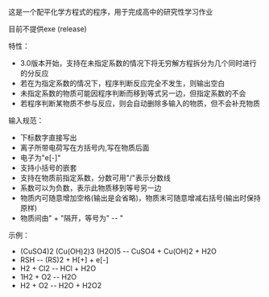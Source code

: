 这是一个配平化学方程式的程序，用于完成高中的研究性学习作业

目前不提供exe (release)

特性：
- 3.0版本开始，支持在未指定系数的情况下将无穷解方程拆分为几个同时进行的分反应
- 若在为指定系数的情况下，程序判断反应完全不发生，则输出空白
- 未指定系数的物质可能因程序判断而移到等式另一边，但指定系数的不会
- 若程序判断某物质不参与反应，则会自动删除多输入的物质，但不会补充物质

输入规范：
- 下标数字直接写出
- 离子所带电荷写在方括号内,写在物质后面
- 电子为"e\[-\]"
- 支持小括号的嵌套
- 支持在物质前指定系数，分数可用"/"表示分数线
- 系数可以为负数，表示此物质移到等号另一边
- 物质内可随意增加空格(输出是会省略)，物质末可随意增减右括号(输出时保持原样)
- 物质间由" + "隔开，等号为" -- "

示例：
- (CuSO4)2 (Cu(OH)2)3 (H2O)5 -- CuSO4 + Cu(OH)2 + H2O
- RSH -- (RS)2 + H\[+\] + e\[-\]
- H2 + Cl2 -- HCl + H2O
- 1H2 + O2 -- H2O
- H2 + O2 -- H2O + H2O2